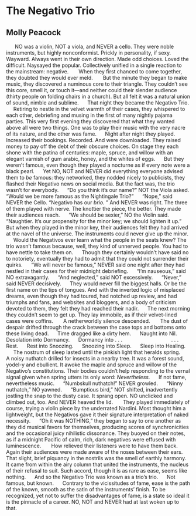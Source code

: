 # The Negativo Trio
## Molly Peacock
      NO was a violin, NOT a viola, and NEVER a cello. They were noble
instruments, but highly nonconformist. Prickly in personality, if sexy.
Wayward. Always went in their own direction. Made odd choices. Loved the
difficult. Naysayed the popular. Collectively unified in a single reaction to
the mainstream: negative.
      When they first chanced to come together, they doubted they would ever
meld.
      But the minute they began to make music, they discovered a numinous core
to their triangle. They couldn’t see this core, smell it, or touch it—and
neither could their slender audience (thirty people on folding chairs in a
church). But all felt it was a natural union of sound, nimble and sublime.
     That night they became the Negativo Trio.
     Retiring to nestle in the velvet warmth of their cases, they whispered to
each other, debriefing and musing in the first of many nightly pajama parties.
This very first evening they discovered that what they wanted above all were
two things. One was to play their music with the very nacre of its nature, and
the other was fame.
     Night after night they played. Increased their bookings. Recorded. And
were downloaded. They raised money to pay off the debt of their obscure
choices. On stage they each shone with the patina of centuries: maple, spruce,
and willow with an elegant varnish of gum arabic, honey, and the whites of
eggs.
     But they weren’t famous, even though they played a nocturne as if every
note were a black pearl.
     Yet NO, NOT and NEVER did everything everyone advised them to _be_
famous: they networked, they nodded nicely to publicists, they flashed their
Negativo news on social media. But the fact was, the trio wasn’t for
everybody.
     “Do you think it’s our name?” NOT the Viola asked. “Would we be more
famous as the Nightingale Trio?”
     “Nope,” said NEVER the Cello. “Negativo has our _brio._ ” And NEVER was
right. The three of them played with nerve. The knottier the piece, the
better. They made their audiences reach.
     “We should be sexier,” NO the Violin said. “Naughtier. It’s our
propensity for the minor key; we should lighten it up.” But when they played
in the minor key, their audiences felt they had arrived at the navel of the
universe. The instruments could never give up the minor.
     Would the Negativos ever learn what the people in the seats knew? The
trio wasn’t famous because, well, they kind of unnerved people. You had to
have nettle to take them on.
     Though they certainly wouldn’t have said no to notoriety, eventually they
had to admit that they could not surrender their quirks.
     “We will never be famous,” NEVER said one night after they had nestled in
their cases for their midnight debriefing.
     “I’m nauseous,” said NO extravagantly.
     “And neglected,” said NOT excessively.
     “Never,” said NEVER decisively.
     They would never fill the biggest halls. Or be the first name on the tips
of tongues. And with the inverted logic of misplaced dreams, even though they
had toured, had notched up review, and had triumphs and fans, and websites and
bloggers, and a body of criticism devoted to them, they felt they had reached
their nadir.
     The next morning they couldn’t seem to get up. They lay immobile, as if
their velvet-lined cases were coffins.
      A netherworldly silence descended.
      The dust of despair drifted through the crack between the case tops and
bottoms onto these living dead.
     Time dragged like a dirty hem.
     Naught into Nil.
     Desolation into Dormancy.
     Dormancy into . . .
                                 . . . Rest.
     Rest into Snoozing.
     Snoozing into Sleep.
     Sleep into Healing.
     The nostrum of sleep lasted until the pinkish light that heralds spring.
     A noisy nuthatch drilled for insects in a nearby tree. It was a forest
sound, yodel-y and ebullient. It awoke the maple and spruce and willow of the
Negativo’s constitutions. Their bodies couldn’t help responding to the vernal
signal given when spring utters its only word: _Nevertheless._
     If not fame, nevertheless music.
     “Numbskull nuthatch!” NEVER growled.
     “Ninny nuthatch,” NO yawned.
     “Bumptious bird,” NOT shifted, inadvertently jostling the snap to the
dusty case. It sprang open. NO unclicked and climbed out, too. And NEVER
heaved the lid.
      They played immediately of course, trying a violin piece by the
underrated Nardini. Most thought him a lightweight, but the Negativos gave it
their signature interpretation of naked necessity.
     “Oh it was NOTHING,” they began to say to one another as they did musical
favors for themselves, producing scores of synchronicities and the occasional
juicy nihilistic dissonance. They buoyed on their notes, as if a midnight
Pacific of calm, rich, dark negatives were effused with luminescence.
      How relieved their listeners were to have them back. Again their
audiences were made aware of the noses between their ears. That slight, brief
piquancy in the nostrils was the smell of earthly harmony. It came from within
the airy column that united the instruments, the nucleus of their refusal to
suit. Such accord, though it is as rare as ease, seems like nothing.
     And so the Negativo Trio was known as a trio’s trio.
     Not famous, but known.
     Contrary to the vicissitudes of fame, ease is the path of the known,
smooth as the satin of the instruments’ finish. To be recognized, yet not to
suffer the disadvantages of fame, is a state so ideal it is the pinnacle of a
career. NO, NOT and NEVER had at last woken up to that.